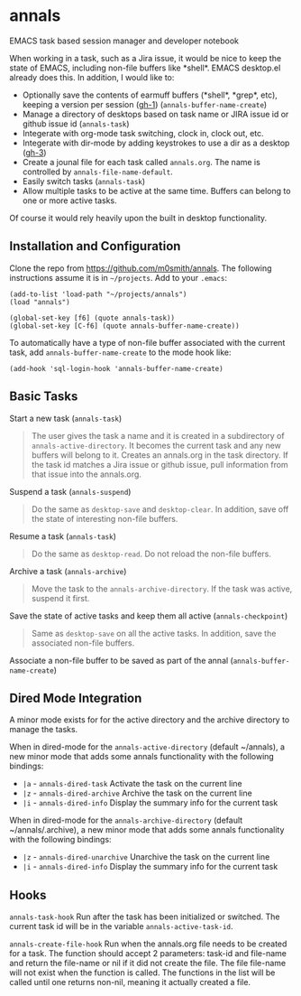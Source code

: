 # annals
EMACS task based session manager and developer notebook

When working in a task, such as a Jira issue, it would be nice to keep the state of EMACS, including non-file buffers like \*shell\*.  EMACS desktop.el already does this.  In addition, I would like to:
- Optionally save the contents of earmuff buffers (\*shell\*, \*grep\*, etc), keeping a version per session ([gh-1](https://github.com/m0smith/annals/issues/1)) (`annals-buffer-name-create`)
- Manage a directory of desktops based on task name or JIRA issue id or github issue id (`annals-task`)
- Integerate with org-mode task switching, clock in, clock out, etc.
- Integerate with dir-mode by adding keystrokes to use a dir as a desktop ([gh-3](https://github.com/m0smith/annals/issues/3))
- Create a jounal file for each task called `annals.org`.  The name is controlled by `annals-file-name-default`.
- Easily switch tasks (`annals-task`)
- Allow multiple tasks to be active at the same time.  Buffers can belong to one or more active tasks.

Of course it would rely heavily upon the built in desktop functionality.  

## Installation and Configuration

Clone the repo from https://github.com/m0smith/annals.  The following instructions assume it is in `~/projects`.
Add to your `.emacs`:

``` emacs-lisp
(add-to-list 'load-path "~/projects/annals")
(load "annals")

(global-set-key [f6] (quote annals-task))
(global-set-key [C-f6] (quote annals-buffer-name-create))
```

To automatically have a type of non-file buffer associated with the current task, add `annals-buffer-name-create` to the mode hook like:

```
(add-hook 'sql-login-hook 'annals-buffer-name-create)
```

## Basic Tasks

Start a new task (`annals-task`)

> The user gives the task a name and it is created in a subdirectory of `annals-active-directory`.  It becomes the current task and any new buffers will belong to it.  Creates an annals.org in the task directory.  If the task id matches a Jira issue or github issue, pull information from that issue into the annals.org.

Suspend a task (`annals-suspend`)

> Do the same as `desktop-save` and `desktop-clear`. In addition, save off the state of interesting non-file buffers.

Resume a task (`annals-task`)

> Do the same as `desktop-read`.  Do not reload the non-file buffers.

Archive a task (`annals-archive`)

> Move the task to the `annals-archive-directory`.  If the task was active, suspend it first.

Save the state of active tasks and keep them all active (`annals-checkpoint`)

> Same as `desktop-save` on all the active tasks.  In addition, save the associated non-file buffers.

Associate a non-file buffer to be saved as part of the annal (`annals-buffer-name-create`)

## Dired Mode Integration

A minor mode exists for for the active directory and the archive directory to manage the tasks.

When in dired-mode for the `annals-active-directory` (default ~/annals), a new minor mode that adds some annals functionality with the following bindings:

  - `|a` - `annals-dired-task`     Activate the task on the current line
  - `|z` - `annals-dired-archive`  Archive the task on the current line
  - `|i` - `annals-dired-info`     Display the summary info for the current task
  
When in dired-mode for the `annals-archive-directory` (default ~/annals/.archive), a new minor mode that adds some annals functionality with the following bindings:

  - `|z` - `annals-dired-unarchive`  Unarchive the task on the current line
  - `|i` - `annals-dired-info`     Display the summary info for the current task  

## Hooks

`annals-task-hook` Run after the task has been initialized or switched.  The current task id will be in the variable `annals-active-task-id`.

`annals-create-file-hook` Run when the annals.org file needs to be created for a task.   The function should accept 2 parameters: task-id and file-name and return the file-name or nil if it did not create the file.  The file file-name will not exist when the function is called. The functions in the list will be called until one returns non-nil, meaning it actually created a file.
